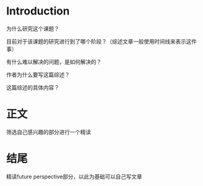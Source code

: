 # Introduction

为什么研究这个课题？

目前对于该课题的研究进行到了哪个阶段？（综述文章一般使用时间线来表示这件事）

有什么难以解决的问题，是如何解决的？

作者为什么要写这篇综述？

这篇综述的具体内容？

# 正文

筛选自己感兴趣的部分进行一个精读



# 结尾

精读future perspective部分，以此为基础可以自己写文章



